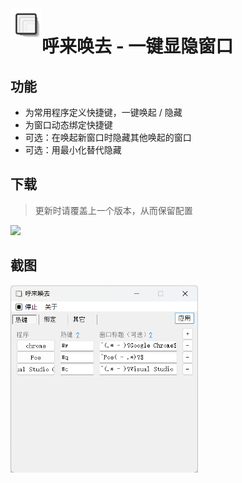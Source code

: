 <img align="left" width="50" height="50" src="misc/icon_480.png">

# 呼来唤去 - 一键显隐窗口

## 功能

- 为常用程序定义快捷键，一键唤起 / 隐藏
- 为窗口动态绑定快捷键
- 可选：在唤起新窗口时隐藏其他唤起的窗口
- 可选：用最小化替代隐藏

## 下载

> 更新时请覆盖上一个版本，从而保留配置

[![](https://img.shields.io/badge/download-latest-orange.svg)](https://github.com/john-walks-slow/window-summoner/releases/latest)


## 截图
<img align="left" width="300" height="300" src="misc/screenshot2.png">
